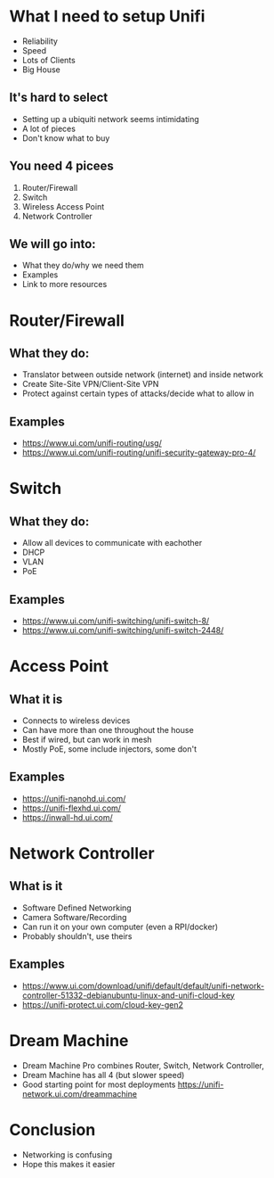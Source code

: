 # What I need to setup Unifi

- Reliability
- Speed
- Lots of Clients
- Big House

## It's hard to select

- Setting up a ubiquiti network seems intimidating
- A lot of pieces
- Don't know what to buy

## You need 4 picees

1. Router/Firewall
2. Switch
3. Wireless Access Point
4. Network Controller

## We will go into:

- What they do/why we need them
- Examples
- Link to more resources

# Router/Firewall

## What they do:

- Translator between outside network (internet) and inside network
- Create Site-Site VPN/Client-Site VPN
- Protect against certain types of attacks/decide what to allow in

## Examples

- https://www.ui.com/unifi-routing/usg/
- https://www.ui.com/unifi-routing/unifi-security-gateway-pro-4/

# Switch

## What they do:

- Allow all devices to communicate with eachother
- DHCP
- VLAN
- PoE

## Examples

- https://www.ui.com/unifi-switching/unifi-switch-8/
- https://www.ui.com/unifi-switching/unifi-switch-2448/

# Access Point

## What it is

- Connects to wireless devices
- Can have more than one throughout the house
- Best if wired, but can work in mesh
- Mostly PoE, some include injectors, some don't

## Examples

- https://unifi-nanohd.ui.com/
- https://unifi-flexhd.ui.com/
- https://inwall-hd.ui.com/

# Network Controller

## What is it

- Software Defined Networking
- Camera Software/Recording
- Can run it on your own computer (even a RPI/docker)
- Probably shouldn't, use theirs

## Examples

- https://www.ui.com/download/unifi/default/default/unifi-network-controller-51332-debianubuntu-linux-and-unifi-cloud-key
- https://unifi-protect.ui.com/cloud-key-gen2

# Dream Machine

- Dream Machine Pro combines Router, Switch, Network Controller,
- Dream Machine has all 4 (but slower speed)
- Good starting point for most deployments
  https://unifi-network.ui.com/dreammachine

# Conclusion

- Networking is confusing
- Hope this makes it easier
